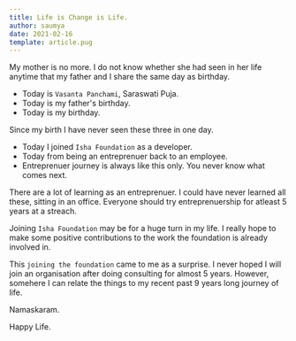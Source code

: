 ```yaml
---
title: Life is Change is Life.
author: saumya
date: 2021-02-16
template: article.pug
---
```



My mother is no more. I do not know whether she had seen in her life anytime that my father and I share the same day as birthday.
 
 - Today is `Vasanta Panchami`, Saraswati Puja.
 - Today is my father's birthday.
 - Today is my birthday.

Since my birth I have never seen these three in one day.

 - Today I joined `Isha Foundation` as a developer.
 - Today from being an entreprenuer back to an employee.
 - Entreprenuer journey is always like this only. You never know what comes next.

There are a lot of learning as an entreprenuer. I could have never learned all these, sitting in an office. Everyone should try entreprenuership for atleast 5 years at a streach.

Joining `Isha Foundation` may be for a huge turn in my life. I really hope to make some positive contributions to the work the foundation is already involved in.

This `joining the foundation` came to me as a surprise. I never hoped I will join an organisation after doing consulting for almost 5 years. However, somehere I can relate the things to my recent past 9 years long journey of life.



Namaskaram.

Happy Life.




















